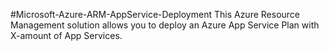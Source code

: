 #Microsoft-Azure-ARM-AppService-Deployment
This Azure Resource Management solution allows you to deploy an Azure App Service Plan with X-amount of App Services. 
